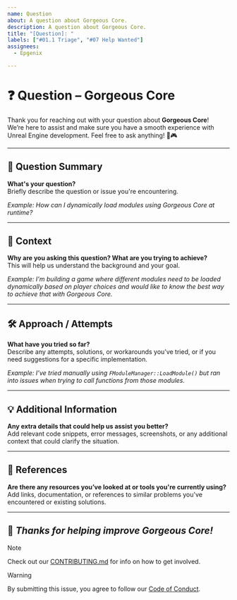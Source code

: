 ```yaml
---
name: Question
about: A question about Gorgeous Core.
description: A question about Gorgeous Core.
title: "[Question]: "
labels: ["#01.1 Triage", "#07 Help Wanted"]
assignees:
  - Epgenix

---
```


<!-- QUESTION TEMPLATE -->

# ❓ Question – Gorgeous Core

Thank you for reaching out with your question about **Gorgeous Core**!  
We’re here to assist and make sure you have a smooth experience with Unreal Engine development. Feel free to ask anything! 💬🎮

---

## 📌 Question Summary

**What's your question?**  
Briefly describe the question or issue you're encountering.

_Example: How can I dynamically load modules using Gorgeous Core at runtime?_

---

## 🧠 Context

**Why are you asking this question? What are you trying to achieve?**  
This will help us understand the background and your goal.

_Example: I'm building a game where different modules need to be loaded dynamically based on player choices and would like to know the best way to achieve that with Gorgeous Core._

---

## 🛠️ Approach / Attempts

**What have you tried so far?**  
Describe any attempts, solutions, or workarounds you’ve tried, or if you need suggestions for a specific implementation.

_Example: I’ve tried manually using `FModuleManager::LoadModule()` but ran into issues when trying to call functions from those modules._

---

## 💡 Additional Information

**Any extra details that could help us assist you better?**  
Add relevant code snippets, error messages, screenshots, or any additional context that could clarify the situation.

---

## 📎 References

**Are there any resources you’ve looked at or tools you're currently using?**  
Add links, documentation, or references to similar problems you've encountered or existing solutions.

---

## 🙌 _Thanks for helping improve Gorgeous Core!_

> [!NOTE]
> Check out our [CONTRIBUTING.md](https://github.com/Epic-Nova/Gorgeous-Core/blob/master/CONTRIBUTING.md) for info on how to get involved.

> [!WARNING]
> By submitting this issue, you agree to follow our [Code of Conduct](https://github.com/Epic-Nova/Gorgeous-Core/blob/master/CODE_OF_CONDUCT.md).